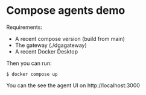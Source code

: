 # Compose agents demo

Requirements:

- A recent compose version (build from main)
- The gateway (./dgagateway)
- A recent Docker Desktop

Then you can run:

```console
$ docker compose up
```

You can the see the agent UI on http://localhost:3000
